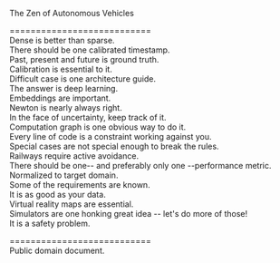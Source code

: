 The Zen of Autonomous Vehicles

===========================  
Dense is better than sparse.  
There should be one calibrated timestamp.  
Past, present and future is ground truth.  
Calibration is essential to it.  
Difficult case is one architecture guide.  
The answer is deep learning.  
Embeddings are important.  
Newton is nearly always right.  
In the face of uncertainty, keep track of it.  
Computation graph is one obvious way to do it.  
Every line of code is a constraint working against you.  
Special cases are not special enough to break the rules.  
Railways require active avoidance.  
There should be one-- and preferably only one --performance metric.  
Normalized to target domain.  
Some of the requirements are known.  
It is as good as your data.  
Virtual reality maps are essential.  
Simulators are one honking great idea -- let's do more of those!  
It is a safety problem.  
  
  
===========================  
Public domain document.  
